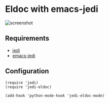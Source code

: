 # Eldoc with emacs-jedi

![screenshot](![helm-ack](https://github.com/syohex/emacs-jedi-eldoc/raw/master/image/jedi-eldoc-sample.png))


## Requirements
* [jedi](https://github.com/davidhalter/jedi)
* [emacs-jedi](https://github.com/tkf/emacs-jedi)


## Configuration

```` elisp
(require 'jedi)
(require 'jedi-eldoc)

(add-hook 'python-mode-hook 'jedi-eldoc-mode)
````
